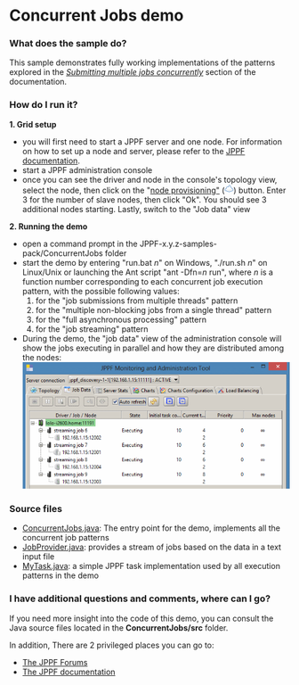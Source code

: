 # Concurrent Jobs demo

<h3>What does the sample do?</h3>
<p>This sample demonstrates fully working implementations of the patterns explored in the <a href="https://www.jppf.org/doc/6.0/index.php?title=Submitting_multiple_jobs_concurrently"><i>Submitting multiple jobs concurrently</i></a> section of the documentation.

<h3>How do I run it?</h3>
<p><b>1. Grid setup</b>
<ul class="samplesList">
  <li>you will first need to start a JPPF server and one node. For information on how to set up a node and server, please refer to the <a href="https://www.jppf.org/doc/6.0/index.php?title=Introduction">JPPF documentation</a>.</li>
  <li>start a JPPF administration console</li>
  <li>once you can see the driver and node in the console's topology view, select the node, then click on the "<a href="https://www.jppf.org/doc/6.0/index.php?title=Node_provisioning#Provisioning_with_the_administration_console">node provisioning"</a>
  (<img src="images/provisioning.png"/>) button. Enter 3 for the number of slave nodes, then click "Ok". You should see 3 additional nodes starting. Lastly, switch to the "Job data" view</li>
</ul>
<p><b>2. Running the demo</b>
<ul class="samplesList">
  <li>open a command prompt in the JPPF-x.y.z-samples-pack/ConcurrentJobs folder</li>
  <li>start the demo by entering "run.bat <i>n</i>" on Windows, "./run.sh <i>n</i>" on Linux/Unix or launching the Ant script "ant -Dfn=<i>n</i> run",
    where <i>n</i> is a function number corresponding to each concurrent job execution pattern, with the possible following values:
    <ol class="samplesList">
      <li>for the "job submissions from multiple threads" pattern</li>
      <li>for the "multiple non-blocking jobs from a single thread" pattern</li>
      <li>for the "full asynchronous processing" pattern</li>
      <li>for the "job streaming" pattern</li>
    </ol>
  </li>
  <li>During the demo, the "job data" view of the administration console will show the jobs executing in parallel and how they are distributed among the nodes:<br>
    <img src="images/Monitoring.gif"/></li>
</ul>

<h3>Source files</h3>
<ul class="samplesList">
  <li><a href="src/org/jppf/example/concurrentjobs/ConcurrentJobs.java">ConcurrentJobs.java</a>: The entry point for the demo, implements all the concurrent job patterns</li>
  <li><a href="src/org/jppf/example/concurrentjobs/JobProvider.java">JobProvider.java<a/>: provides a stream of jobs based on the data in a text input file</li>
  <li><a href="src/org/jppf/example/concurrentjobs/MyTask.java">MyTask.java</a>: a simple JPPF task implementation used by all execution patterns in the demo</li>
</ul>

<h3>I have additional questions and comments, where can I go?</h3>
<p>If you need more insight into the code of this demo, you can consult the Java source files located in the <b>ConcurrentJobs/src</b> folder.
<p>In addition, There are 2 privileged places you can go to:
<ul>
  <li><a href="https://www.jppf.org/forums"/>The JPPF Forums</a></li>
  <li><a href="https://www.jppf.org/doc/6.0/">The JPPF documentation</a></li>
</ul>

